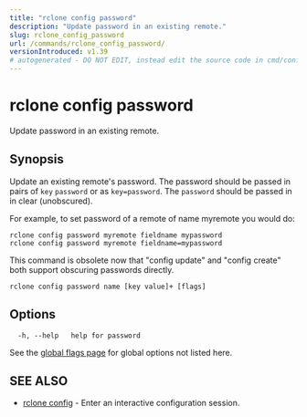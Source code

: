 ```yaml
---
title: "rclone config password"
description: "Update password in an existing remote."
slug: rclone_config_password
url: /commands/rclone_config_password/
versionIntroduced: v1.39
# autogenerated - DO NOT EDIT, instead edit the source code in cmd/config/password/ and as part of making a release run "make commanddocs"
---
```

# rclone config password

Update password in an existing remote.

## Synopsis


Update an existing remote's password. The password
should be passed in pairs of `key` `password` or as `key=password`.
The `password` should be passed in in clear (unobscured).

For example, to set password of a remote of name myremote you would do:

    rclone config password myremote fieldname mypassword
    rclone config password myremote fieldname=mypassword

This command is obsolete now that "config update" and "config create"
both support obscuring passwords directly.


```
rclone config password name [key value]+ [flags]
```

## Options

```
  -h, --help   help for password
```

See the [global flags page](/flags/) for global options not listed here.

## SEE ALSO

* [rclone config](/commands/rclone_config/)	 - Enter an interactive configuration session.

